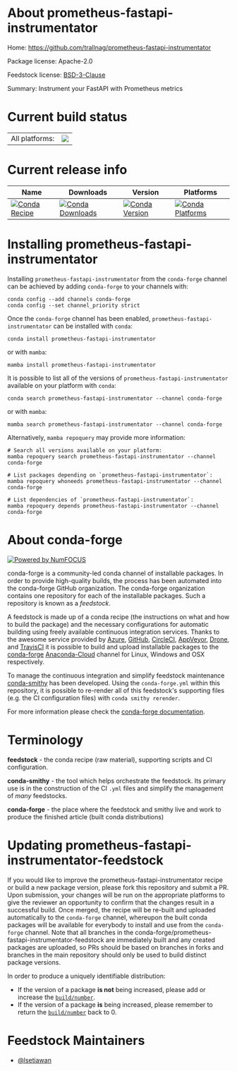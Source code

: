 About prometheus-fastapi-instrumentator
=======================================

Home: https://github.com/trallnag/prometheus-fastapi-instrumentator

Package license: Apache-2.0

Feedstock license: [BSD-3-Clause](https://github.com/conda-forge/prometheus-fastapi-instrumentator-feedstock/blob/main/LICENSE.txt)

Summary: Instrument your FastAPI with Prometheus metrics

Current build status
====================


<table><tr><td>All platforms:</td>
    <td>
      <a href="https://dev.azure.com/conda-forge/feedstock-builds/_build/latest?definitionId=12103&branchName=main">
        <img src="https://dev.azure.com/conda-forge/feedstock-builds/_apis/build/status/prometheus-fastapi-instrumentator-feedstock?branchName=main">
      </a>
    </td>
  </tr>
</table>

Current release info
====================

| Name | Downloads | Version | Platforms |
| --- | --- | --- | --- |
| [![Conda Recipe](https://img.shields.io/badge/recipe-prometheus--fastapi--instrumentator-green.svg)](https://anaconda.org/conda-forge/prometheus-fastapi-instrumentator) | [![Conda Downloads](https://img.shields.io/conda/dn/conda-forge/prometheus-fastapi-instrumentator.svg)](https://anaconda.org/conda-forge/prometheus-fastapi-instrumentator) | [![Conda Version](https://img.shields.io/conda/vn/conda-forge/prometheus-fastapi-instrumentator.svg)](https://anaconda.org/conda-forge/prometheus-fastapi-instrumentator) | [![Conda Platforms](https://img.shields.io/conda/pn/conda-forge/prometheus-fastapi-instrumentator.svg)](https://anaconda.org/conda-forge/prometheus-fastapi-instrumentator) |

Installing prometheus-fastapi-instrumentator
============================================

Installing `prometheus-fastapi-instrumentator` from the `conda-forge` channel can be achieved by adding `conda-forge` to your channels with:

```
conda config --add channels conda-forge
conda config --set channel_priority strict
```

Once the `conda-forge` channel has been enabled, `prometheus-fastapi-instrumentator` can be installed with `conda`:

```
conda install prometheus-fastapi-instrumentator
```

or with `mamba`:

```
mamba install prometheus-fastapi-instrumentator
```

It is possible to list all of the versions of `prometheus-fastapi-instrumentator` available on your platform with `conda`:

```
conda search prometheus-fastapi-instrumentator --channel conda-forge
```

or with `mamba`:

```
mamba search prometheus-fastapi-instrumentator --channel conda-forge
```

Alternatively, `mamba repoquery` may provide more information:

```
# Search all versions available on your platform:
mamba repoquery search prometheus-fastapi-instrumentator --channel conda-forge

# List packages depending on `prometheus-fastapi-instrumentator`:
mamba repoquery whoneeds prometheus-fastapi-instrumentator --channel conda-forge

# List dependencies of `prometheus-fastapi-instrumentator`:
mamba repoquery depends prometheus-fastapi-instrumentator --channel conda-forge
```


About conda-forge
=================

[![Powered by
NumFOCUS](https://img.shields.io/badge/powered%20by-NumFOCUS-orange.svg?style=flat&colorA=E1523D&colorB=007D8A)](https://numfocus.org)

conda-forge is a community-led conda channel of installable packages.
In order to provide high-quality builds, the process has been automated into the
conda-forge GitHub organization. The conda-forge organization contains one repository
for each of the installable packages. Such a repository is known as a *feedstock*.

A feedstock is made up of a conda recipe (the instructions on what and how to build
the package) and the necessary configurations for automatic building using freely
available continuous integration services. Thanks to the awesome service provided by
[Azure](https://azure.microsoft.com/en-us/services/devops/), [GitHub](https://github.com/),
[CircleCI](https://circleci.com/), [AppVeyor](https://www.appveyor.com/),
[Drone](https://cloud.drone.io/welcome), and [TravisCI](https://travis-ci.com/)
it is possible to build and upload installable packages to the
[conda-forge](https://anaconda.org/conda-forge) [Anaconda-Cloud](https://anaconda.org/)
channel for Linux, Windows and OSX respectively.

To manage the continuous integration and simplify feedstock maintenance
[conda-smithy](https://github.com/conda-forge/conda-smithy) has been developed.
Using the ``conda-forge.yml`` within this repository, it is possible to re-render all of
this feedstock's supporting files (e.g. the CI configuration files) with ``conda smithy rerender``.

For more information please check the [conda-forge documentation](https://conda-forge.org/docs/).

Terminology
===========

**feedstock** - the conda recipe (raw material), supporting scripts and CI configuration.

**conda-smithy** - the tool which helps orchestrate the feedstock.
                   Its primary use is in the construction of the CI ``.yml`` files
                   and simplify the management of *many* feedstocks.

**conda-forge** - the place where the feedstock and smithy live and work to
                  produce the finished article (built conda distributions)


Updating prometheus-fastapi-instrumentator-feedstock
====================================================

If you would like to improve the prometheus-fastapi-instrumentator recipe or build a new
package version, please fork this repository and submit a PR. Upon submission,
your changes will be run on the appropriate platforms to give the reviewer an
opportunity to confirm that the changes result in a successful build. Once
merged, the recipe will be re-built and uploaded automatically to the
`conda-forge` channel, whereupon the built conda packages will be available for
everybody to install and use from the `conda-forge` channel.
Note that all branches in the conda-forge/prometheus-fastapi-instrumentator-feedstock are
immediately built and any created packages are uploaded, so PRs should be based
on branches in forks and branches in the main repository should only be used to
build distinct package versions.

In order to produce a uniquely identifiable distribution:
 * If the version of a package **is not** being increased, please add or increase
   the [``build/number``](https://docs.conda.io/projects/conda-build/en/latest/resources/define-metadata.html#build-number-and-string).
 * If the version of a package **is** being increased, please remember to return
   the [``build/number``](https://docs.conda.io/projects/conda-build/en/latest/resources/define-metadata.html#build-number-and-string)
   back to 0.

Feedstock Maintainers
=====================

* [@lsetiawan](https://github.com/lsetiawan/)

